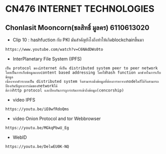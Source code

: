 # CN476 INTERNET TECHNOLOGIES
## Chonlasit Mooncorn(ชลสิทธิ์ มูลคร) 6110613020 
- Clip 10 : hashfuction กับ PKI มันสำคัญยังไงถึงทำให้เกิดblockchainขึ้นมา
```
https://www.youtube.com/watch?v=C6NAdDWs0to
```
- InterPlanetary File System (IPFS)
```
เป็น protocol ของinternet ที่เป็น distributed system peer to peer network
โดยเป็นการเก็บข้อมูลแบบcontent based addressing โดยใช้hash function มาช่วยในการเก็บข้อมูล
เนื่องจากตัวระบบเป็น distributed system จึงสามารถดึงข้อมูลที่ต้องการหาจากnodeใดก็ได้จึงสามารถป้องกันปัญหาการล่มของnetworkได้
ดีกว่าhttp protocol และป้องกันการถูกจำกัดการเข้าถึงข้อมูล(cencorship)
```
- video IPFS
```
https://youtu.be/iE0wfRdoQms
```
- video Onion Protocol and tor Webbrowser
```
https://youtu.be/MGkqPbwU_Eg
```
- WebID
```
https://youtu.be/DelwEU0K-NQ
```
